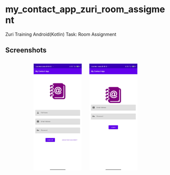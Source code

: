# my_contact_app_zuri_room_assigment
Zuri Training Android(Kotlin) Task: Room Assignment
<h2 align="left">Screenshots</h2>
<h4 align="center">
<img src="screenshots/My RoomDB App 1.jpg" width="30%" vspace="10" hspace="10">
<img src="screenshots/My RoomDB App 2.jpg" width="30%" vspace="10" hspace="10">

